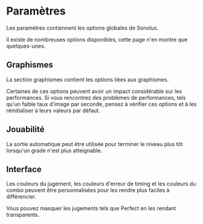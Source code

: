 # Paramètres

Les paramètres contiennent les options globales de Sonolus.

Il existe de nombreuses options disponibles, cette page n'en montre que quelques-unes.

## Graphismes

La section graphismes contient les options liées aux graphismes.

Certaines de ces options peuvent avoir un impact considérable sur les performances. Si vous rencontrez des problèmes de performances, tels qu'un faible taux d'image par seconde, pensez à vérifier ces options et à les réinitialiser à leurs valeurs par défaut.

## Jouabilité

La sortie automatique peut être utilisée pour terminer le niveau plus tôt lorsqu'un grade n'est plus atteignable.

## Interface

Les couleurs du jugement, les couleurs d'erreur de timing et les couleurs du combo peuvent être personnalisées pour les rendre plus faciles à différencier.

Vous pouvez masquer les jugements tels que Perfect en les rendant transparents.
